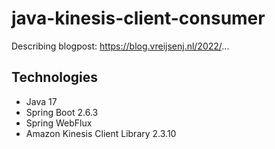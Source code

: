# java-kinesis-client-consumer

Describing blogpost: https://blog.vreijsenj.nl/2022/...

## Technologies
* Java 17
* Spring Boot 2.6.3
* Spring WebFlux
* Amazon Kinesis Client Library 2.3.10


